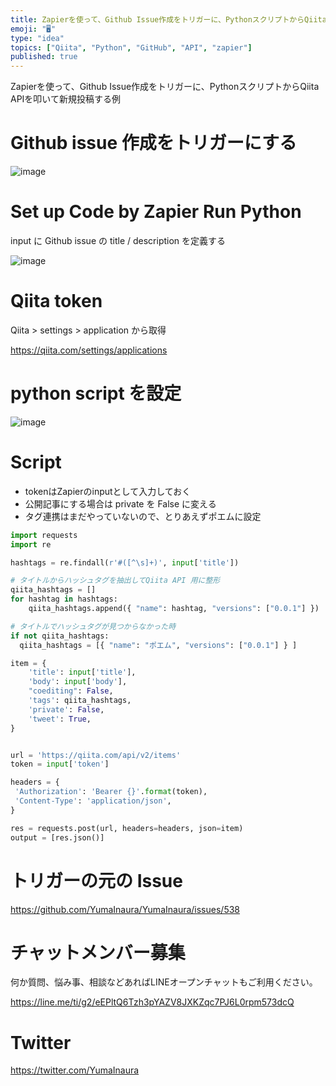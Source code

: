 ```yaml
---
title: Zapierを使って、Github Issue作成をトリガーに、PythonスクリプトからQiita APIを叩いて新規投稿する例
emoji: "🖥"
type: "idea"
topics: ["Qiita", "Python", "GitHub", "API", "zapier"]
published: true
---
```


Zapierを使って、Github Issue作成をトリガーに、PythonスクリプトからQiita APIを叩いて新規投稿する例


# Github issue 作成をトリガーにする

![image](https://user-images.githubusercontent.com/13635059/52094149-64d4c800-2601-11e9-8d9c-c8921deb36b7.png)


# Set up Code by Zapier Run Python

input に Github issue の title / description を定義する

![image](https://user-images.githubusercontent.com/13635059/52094154-6c946c80-2601-11e9-9184-b8608690b6d1.png)

# Qiita token 

Qiita > settings > application から取得

https://qiita.com/settings/applications

# python script を設定

![image](https://user-images.githubusercontent.com/13635059/52094181-85048700-2601-11e9-9940-09c192e5a3e5.png)

# Script

- tokenはZapierのinputとして入力しておく
- 公開記事にする場合は private を False に変える
- タグ連携はまだやっていないので、とりあえずポエムに設定

```py
import requests
import re

hashtags = re.findall(r'#([^\s]+)', input['title'])

# タイトルからハッシュタグを抽出してQiita API 用に整形
qiita_hashtags = []
for hashtag in hashtags:
    qiita_hashtags.append({ "name": hashtag, "versions": ["0.0.1"] })

# タイトルでハッシュタグが見つからなかった時
if not qiita_hashtags:
  qiita_hashtags = [{ "name": "ポエム", "versions": ["0.0.1"] } ]

item = {
    'title': input['title'],
    'body': input['body'],
    "coediting": False,
    'tags': qiita_hashtags,
    'private': False,
    'tweet': True,
}


url = 'https://qiita.com/api/v2/items'
token = input['token']

headers = {
 'Authorization': 'Bearer {}'.format(token),
 'Content-Type': 'application/json',
}

res = requests.post(url, headers=headers, json=item)
output = [res.json()]


```


# トリガーの元の Issue

https://github.com/YumaInaura/YumaInaura/issues/538








<!-- Update From Qiita API -->

# チャットメンバー募集


何か質問、悩み事、相談などあればLINEオープンチャットもご利用ください。

https://line.me/ti/g2/eEPltQ6Tzh3pYAZV8JXKZqc7PJ6L0rpm573dcQ





# Twitter


https://twitter.com/YumaInaura


<!-- Update From Qiita API -->


